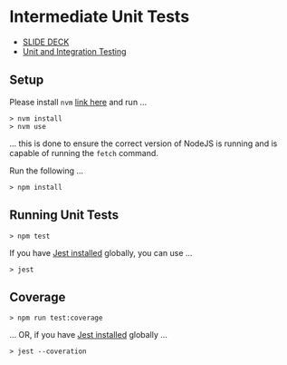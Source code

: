 # Intermediate Unit Tests

* [SLIDE DECK](./Intermediate-Unit-Tests.pdf)
* [Unit and Integration Testing](https://dev.to/leading-edje/unit-and-integration-testing-bco)

## Setup

Please install `nvm` [link here](https://github.com/nvm-sh/nvm/blob/master/README.md#installing-and-updating) and run ...

```script
> nvm install
> nvm use
```

... this is done to ensure the correct version of NodeJS is running and is capable of running the `fetch` command.

Run the following ...

```script
> npm install
```

## Running Unit Tests

```script
> npm test
```

If you have [Jest installed](https://jestjs.io/docs/getting-started#running-from-command-line) globally, you can use ...

```script
> jest
```

## Coverage

```script
> npm run test:coverage
```

... OR, if you have [Jest installed](https://jestjs.io/docs/getting-started#running-from-command-line) globally ...

```script
> jest --coveration
```
